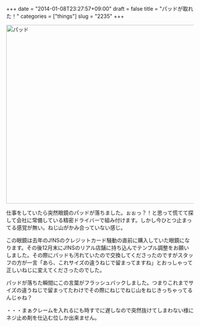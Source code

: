 +++
date = "2014-01-08T23:27:57+09:00"
draft = false
title = "パッドが取れた！"
categories = ["things"]
slug = "2235"
+++

<a href="https://www.flickr.com/photos/keruru/11837396526/" title="パッド by けるる, on Flickr"><img src="https://farm3.staticflickr.com/2856/11837396526_36805d3683_z.jpg" width="640" height="480" alt="パッド"/></a>

仕事をしていたら突然眼鏡のパッドが落ちました。ぉぉっ？！と思って慌てて探して会社に常備している精密ドライバーで組み付けます。しかし今ひとつ止まってる感覚が無い。ねじ山がかみ合っていない感じ。

この眼鏡は去年のJ!NSのクレジットカード騒動の直前に購入していた眼鏡になります。その後12月末にJ!NSのリアル店舗に持ち込んでテンプル調整をお願いしました。その際にパッドも汚れていたので交換してくださったのですがスタッフの方が一言「あら、これサイズの違うねじで留まってますね」とおっしゃって正しいねじに変えてくださったのでした。

パッドが落ちた瞬間にこの言葉がフラッシュバックしました。つまりこれまでサイズの違うねじで留まってたわけでその際にねじでねじ山をねじきっちゃってるんじゃね？

・・・まぁクレームを入れるにも時すでに遅しなので突然抜けてしまわない様にネジ止め剤を仕込む位しか出来ません。
